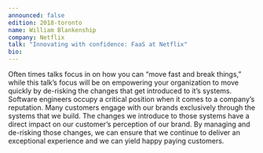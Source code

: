```yaml
---
announced: false
edition: 2018-toronto
name: William Blankenship
company: Netflix
talk: "Innovating with confidence: FaaS at Netflix"
bio: 
---
```


Often times talks focus in on how you can “move fast and break things,” while this talk’s focus will be on empowering your organization to move quickly by de-risking the changes that get introduced to it’s systems. Software engineers occupy a critical position when it comes to a company’s reputation. Many customers engage with our brands exclusively through the systems that we build. The changes we introduce to those systems have a direct impact on our customer’s perception of our brand. By managing and de-risking those changes, we can ensure that we continue to deliver an exceptional experience and we can yield happy paying customers.

